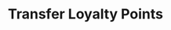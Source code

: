 ---
title: Transfer Loyalty Points
type: endpoint
category: 639ba2628407100061f5faac
slug: transfer-points
parentDoc: 639ba2658407100061f5fab6
hidden: false
order: 14
---